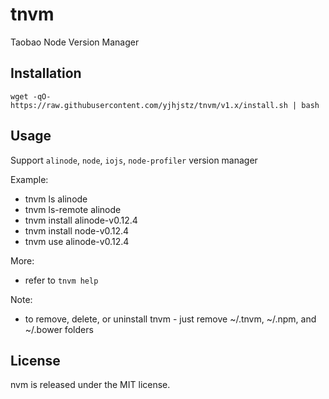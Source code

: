 # tnvm
Taobao Node Version Manager

## Installation
```shell
wget -qO- https://raw.githubusercontent.com/yjhjstz/tnvm/v1.x/install.sh | bash
```

## Usage
Support `alinode`, `node`, `iojs`, `node-profiler` version manager

Example:
 * tnvm ls alinode
 * tnvm ls-remote alinode
 * tnvm install alinode-v0.12.4
 * tnvm install node-v0.12.4
 * tnvm use alinode-v0.12.4

More:
 * refer to `tnvm help`

Note:
  * to remove, delete, or uninstall tnvm - just remove ~/.tnvm, ~/.npm, and ~/.bower folders


## License

nvm is released under the MIT license.
